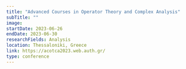 ```yaml
---
title: "Advanced Courses in Operator Theory and Complex Analysis"
subTitle: ""
image:
startDate: 2023-06-26
endDate: 2023-06-30
researchFields: Analysis
location: Thessaloniki, Greece
link: https://acotca2023.web.auth.gr/
type: conference
---
```

